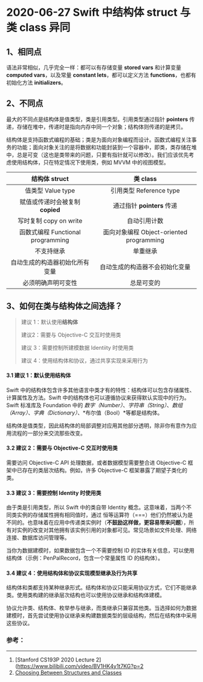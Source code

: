 # 2020-06-27 Swift 中结构体 struct 与类 class 异同

## 1、相同点

语法非常相似，几乎完全一样：都可以有存储变量 **stored vars** 和计算变量 **computed vars**，以及常量 **constant lets**，都可以定义方法 **functions**，也都有初始化方法 **initializers**。

## 2、不同点

最大的不同点是结构体是值类型，类是引用类型。引用类型通过指针 **pointers** 传递，存储在堆中，传递时是指向内存中同一个对象；结构体则传递的是拷贝。

结构体是支持函数式编程的基础；类是为面向对象编程而设计。函数式编程关注事务的功能；面向对象关注的是将数据和功能封装到一个容器中，即类，类存储在堆中，总是可变（这也是类带来的问题，只要有指针就可以修改）。我们应该优先考虑使用结构体，只在特定情况下使用类，例如 MVVM 中的视图模型。

|           结构体 struct           |                 类 class                 |
| :-------------------------------: | :--------------------------------------: |
|         值类型 Value type         |         引用类型 Reference type          |
|  赋值或传递时会被复制 **copied**  |        通过指针 **pointers** 传递        |
|      写时复制 copy on write       |               自动引用计数               |
| 函数式编程 Functional programming | 面向对象编程 Object-oriented programming |
|            不支持继承             |                 单重继承                 |
|  自动生成的构造器初始化所有变量   |      自动生成的构造器不会初始化变量      |
|        必须明确声明可变性         |                总是可变的                |



## 3、如何在类与结构体之间选择？

>建议 1：默认使用**结构体**
>
>建议2：需要与 Objective-C 交互时使用类
>
>建议 3：需要控制所建模数据 Identiity 时使用类
>
>建议 4：使用结构体和协议，通过共享实现来采用行为

#### 3.1 建议 1：默认使用结构体

Swift 中的结构体包含许多其他语言中类才有的特性：结构体可以包含存储属性、计算属性及方法。Swift 中的结构体也可以遵循协议来获得默认实现中的行为。Swift 标准库及 Foundation 中的 *数字（Number）*、*字符串（String）*、*数组（Array）*、*字典（Dictionary）*、*布尔值（Bool）*等都是结构体。

结构体是值类型，因此结构体的局部调整对应用其他部分透明，除非你有意作为应用流程的一部分来交流那些改变。

#### 3.2 建议 2：需要与 Objective-C 交互时使用类

需要访问 Objective-C API 处理数据，或者数据模型需要整合进 Objective-C 框架中已存在的类层次结构。例如，许多 Objective-C 框架暴露了期望子类化的类。

#### 3.3 建议 3：需要控制 Identity 时使用类

由于类是引用类型，所以 Swift 中的类自带 Identity 概念。这意味着，当两个不同类实例的存储属性拥有相同值时，通过 恒等运算符（===）他们仍然被认为是不同的。也意味着在应用中传递类实例时（**不鼓励这样做，更容易带来问题**），所有对实例的改变对其他拥有该实例引用的对象都可见。常见场景如文件处理、网络连接、数据库访问管理等。

当你为数据建模时，如果数据包含一个不需要控制 ID 的实体有关信息，可以使用结构体（示例：PenPalRecord，包含一个常量属性 ID 的结构体）。

#### 3.4 建议 4：使用结构体和协议实现模型继承及行为共享

结构体和类都支持某种继承形式。结构体和协议只能采用协议方式，它们不能继承类。使用类构建的继承层次结构也可以使用协议继承和结构体建模。

协议允许类、结构体、枚举参与继承，而类继承只兼容其他类。当选择如何为数据建模时，首先尝试使用协议继承来构建数据类型的层级结构，然后在结构体中采用这些协议。

### 参考：

-----

1. [Stanford CS193P 2020 Lecture 2](https://www.bilibili.com/video/BV1HK4y1t7KG?p=2
2. [Choosing Between Structures and Classes](https://developer.apple.com/documentation/swift/choosing_between_structures_and_classes)


